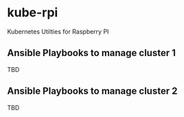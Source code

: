 # kube-rpi
Kubernetes Utilties for Raspberry PI

## Ansible Playbooks to manage cluster 1

TBD

## Ansible Playbooks to manage cluster 2

TBD

